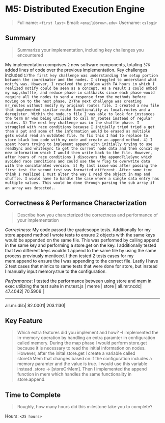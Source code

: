 # M5: Distributed Execution Engine
> Full name: `<first last>`
> Email:  `<email@brown.edu>`
> Username:  `cslogin`

## Summary
> Summarize your implementation, including key challenges you encountered

My implementation comprises `2` new software components, totaling `376` added lines of code over the previous implementation. Key challenges included 
`1)The first key challenge was understanding the setup portion between the coordinator and the nodes. I struggled to understand what notify was. However, I resolved the problem with TA hours in which I realized notify could be seen as a concept. As a result I could embed my map,shuffle, and reduce phase in callbacks since each phase would require all the nodes to send a response from the methods before moving on to the next phase. 2)The next challenge was creating mr_routes without modify my original routes file. I created a new file that implemented similar route functionality as local.routes and a deregister. Within the node.js file I was able to look for instances the term mr was being utilized to call mr_routes instead of regular routes. 3) The next key challenge was in the shuffle phase. I struggled with race conditions because I initially tried tried a get than a put and some of the information would be erased as multiple gets would read an outdated file. To fix this I had to replace to store black box code with my code and create an append method. 4) I spent hours trying to implement append with initially trying to use readSync and writesync to get the current node data and then concat my new information which I would then write back to the file. However, after hours of race conditions I discovers the appendFileSync which avoided race conditions and could use the w flag to overwrite data with the concatanated version. 5) My last issue was after passing the first test the second test was formatted different. After some time think I realized I must alter the way I read the object in map and shuffle. I would have to handle the case where a single data entry has multiple values. This would be done through parsing the sub array if an array was detected.`.

## Correctness & Performance Characterization
> Describe how you characterized the correctness and performance of your implementation

*Correctness*:
My code passed the gradescope tests. Additionally for my store.append method I wrote tests to ensure 2 objects with the same keys would be appended on the same file. This was performed by calling append in the same key and performing a store.get on the key. I additionally tested that two different keys wouldn't append to the same file by using the same process previously mentioed. I then tested 2 tests cases for my mem.append to ensure the I was appending to the correct file. Lastly I have 2 test cases that mimics to same tests that were done for store, but instead I manually input memory:true to the configuration.

*Performance*:
I tested the performance between using store and mem in exec utilizing the test suite in mr.test.js
           |  meme  |  store  |
all.mr:ncdc| 47.4042| 70.5906 |
________________________________
all.mr:dlib| 82.0001| 203.1130|
## Key Feature
> Which extra features did you implement and how?
-I implemented the In-memory operation by handling an extra paramter in configuration called memory. During the map phase I would perform store.get because it is necessary to read the initial information on nodes. However, after the inital store.get I create a variable called storeOrMem that changes based on if the configuration includes a memory paramter and the value is true. I would use this variable instead .store -> [storeOrMem]. Then I implemented the append function in mem which handles the same functionality in store.append. 

## Time to Complete
> Roughly, how many hours did this milestone take you to complete?

Hours: `<25 hours>`

